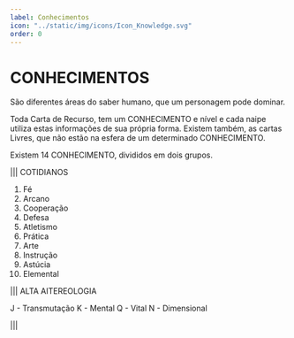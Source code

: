 ```yaml
---
label: Conhecimentos
icon: "../static/img/icons/Icon_Knowledge.svg"
order: 0
---
```


# CONHECIMENTOS

São diferentes áreas do saber humano, que um personagem pode dominar.

Toda Carta de Recurso, tem um CONHECIMENTO e nível e cada naipe utiliza estas informações de sua própria forma. Existem também, as cartas Livres, que não estão na esfera de um determinado CONHECIMENTO.

Existem 14 CONHECIMENTO, divididos em dois grupos.

||| COTIDIANOS

1. Fé
2. Arcano
3. Cooperação
4. Defesa
5. Atletismo
6. Prática
7. Arte
8. Instrução
9. Astúcia
10. Elemental

||| ALTA AITEREOLOGIA

J -  Transmutação
K -  Mental
Q -  Vital
N -  Dimensional

|||